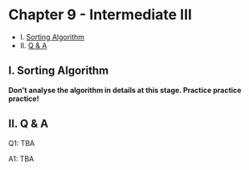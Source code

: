 # Chapter 9 - Intermediate III

* I. [Sorting Algorithm](#1-sAl)
* II. [Q & A](#2-qa)

<h2 id="1-sAl">I. Sorting Algorithm</h2>

**Don't analyse the algorithm in details at this stage. Practice practice practice!**

<h2 id="2-qa">II. Q & A</h2>

Q1: TBA

A1: TBA